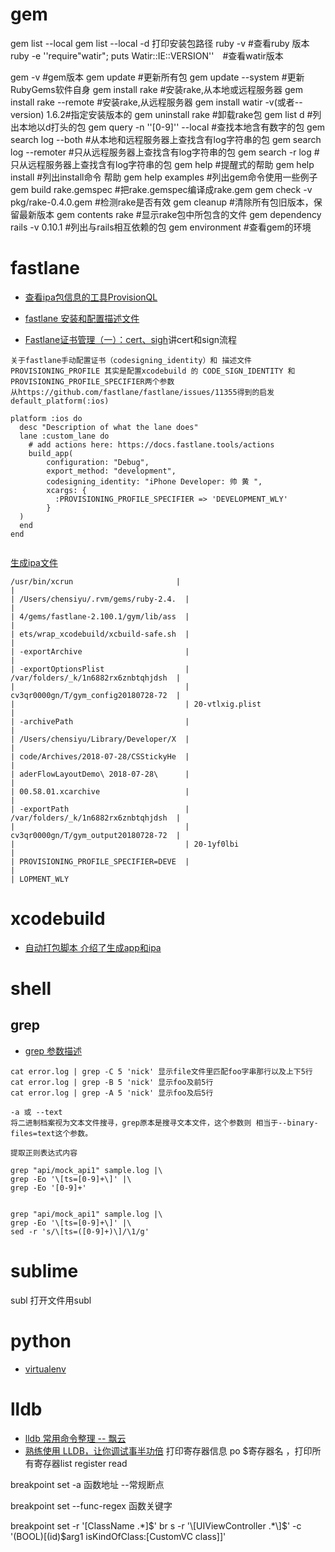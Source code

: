 

# gem

gem list --local
gem list --local -d 打印安装包路径
ruby -v #查看ruby 版本
ruby -e ''require"watir"; puts Watir::IE::VERSION''　#查看watir版本

gem -v #gem版本
gem update #更新所有包
gem update --system #更新RubyGems软件自身
gem install rake #安装rake,从本地或远程服务器
gem install rake --remote #安装rake,从远程服务器
gem install watir -v(或者--version) 1.6.2#指定安装版本的
gem uninstall rake #卸载rake包
gem list d #列出本地以d打头的包
gem query -n ''[0-9]'' --local #查找本地含有数字的包
gem search log --both #从本地和远程服务器上查找含有log字符串的包
gem search log --remoter #只从远程服务器上查找含有log字符串的包
gem search -r log #只从远程服务器上查找含有log字符串的包
gem help #提醒式的帮助
gem help install #列出install命令 帮助
gem help examples #列出gem命令使用一些例子
gem build rake.gemspec #把rake.gemspec编译成rake.gem
gem check -v pkg/rake-0.4.0.gem #检测rake是否有效
gem cleanup #清除所有包旧版本，保留最新版本
gem contents rake #显示rake包中所包含的文件
gem dependency rails -v 0.10.1 #列出与rails相互依赖的包
gem environment #查看gem的环境

# fastlane 

* [查看ipa包信息的工具ProvisionQL](https://docs.fastlane.tools/actions/build_app/)

* [fastlane 安装和配置描述文件](https://www.jianshu.com/p/7b73eef0d140)

* [Fastlane证书管理（一）：cert、sigh](https://juejin.im/post/5b1f1cccf265da6e2049a834)讲cert和sign流程

```
关于fastlane手动配置证书（codesigning_identity）和 描述文件 PROVISIONING_PROFILE 其实是配置xcodebuild 的 CODE_SIGN_IDENTITY 和PROVISIONING_PROFILE_SPECIFIER两个参数
从https://github.com/fastlane/fastlane/issues/11355得到的启发
default_platform(:ios)

platform :ios do
  desc "Description of what the lane does"
  lane :custom_lane do
    # add actions here: https://docs.fastlane.tools/actions
    build_app(
    	configuration: "Debug",
	    export_method: "development",
	    codesigning_identity: "iPhone Developer: 帅 黄 ",
	    xcargs: {
          :PROVISIONING_PROFILE_SPECIFIER => 'DEVELOPMENT_WLY'
      	}
  )
  end
end


```

[生成ipa文件](https://medium.com/xcblog/xcodebuild-deploy-ios-app-from-command-line-c6defff0d8b8)
```
/usr/bin/xcrun                       |                                      |
| /Users/chensiyu/.rvm/gems/ruby-2.4.  |                                      |
| 4/gems/fastlane-2.100.1/gym/lib/ass  |                                      |
| ets/wrap_xcodebuild/xcbuild-safe.sh  |                                      |
| -exportArchive                       |                                      |
| -exportOptionsPlist                  | /var/folders/_k/1n6882rx6znbtqhjdsh  |
|                                      | cv3qr0000gn/T/gym_config20180728-72  |
|                                      | 20-vtlxig.plist                      |
| -archivePath                         |                                      |
| /Users/chensiyu/Library/Developer/X  |                                      |
| code/Archives/2018-07-28/CSStickyHe  |                                      |
| aderFlowLayoutDemo\ 2018-07-28\      |                                      |
| 00.58.01.xcarchive                   |                                      |
| -exportPath                          | /var/folders/_k/1n6882rx6znbtqhjdsh  |
|                                      | cv3qr0000gn/T/gym_output20180728-72  |
|                                      | 20-1yf0lbi                           |
| PROVISIONING_PROFILE_SPECIFIER=DEVE  |                                      |
| LOPMENT_WLY 

```

# xcodebuild 

* [自动打包脚本 介绍了生成app和ipa](https://juejin.im/entry/586f4c118d6d81006c1baf33)

# shell

## grep

* [grep 参数描述](http://intetnet.github.io/html/grep.1.html)
```
cat error.log | grep -C 5 'nick' 显示file文件里匹配foo字串那行以及上下5行
cat error.log | grep -B 5 'nick' 显示foo及前5行
cat error.log | grep -A 5 'nick' 显示foo及后5行

-a 或 --text
将二进制档案视为文本文件搜寻，grep原本是搜寻文本文件，这个参数则 相当于--binary-files=text这个参数。

```

```
提取正则表达式内容

grep "api/mock_api1" sample.log |\
grep -Eo '\[ts=[0-9]+\]' |\
grep -Eo '[0-9]+'


grep "api/mock_api1" sample.log |\
grep -Eo '\[ts=[0-9]+\]' |\
sed -r 's/\[ts=([0-9]+)\]/\1/g'
```


# sublime 

subl 打开文件用subl

# python

* [virtualenv](https://www.liaoxuefeng.com/wiki/0014316089557264a6b348958f449949df42a6d3a2e542c000/001432712108300322c61f256c74803b43bfd65c6f8d0d0000)


# lldb

* [lldb 常用命令整理 -- 飘云](https://www.dllhook.com/post/51.html)
* [熟练使用 LLDB，让你调试事半功倍](http://ios.jobbole.com/83393/)
打印寄存器信息 po $寄存器名 ，打印所有寄存器list register read

breakpoint set -a 函数地址   --常规断点

breakpoint set --func-regex 函数关键字 

breakpoint set -r '\[ClassName .*\]$'
br s -r '\[UIViewController .*\]$' -c '(BOOL)[(id)$arg1 isKindOfClass:[CustomVC class]]'
